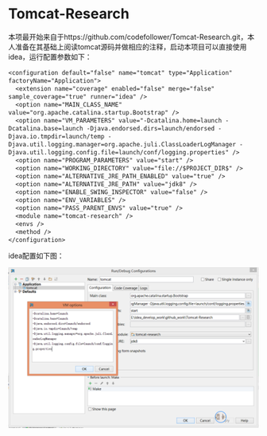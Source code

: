 Tomcat-Research
==================

本项最开始来自于https://github.com/codefollower/Tomcat-Research.git，本人准备在其基础上阅读tomcat源码并做相应的注释，启动本项目可以直接使用idea，运行配置参数如下：

```
<configuration default="false" name="tomcat" type="Application" factoryName="Application">
  <extension name="coverage" enabled="false" merge="false" sample_coverage="true" runner="idea" />
  <option name="MAIN_CLASS_NAME" value="org.apache.catalina.startup.Bootstrap" />
  <option name="VM_PARAMETERS" value="-Dcatalina.home=launch -Dcatalina.base=launch -Djava.endorsed.dirs=launch/endorsed -Djava.io.tmpdir=launch/temp -Djava.util.logging.manager=org.apache.juli.ClassLoaderLogManager -Djava.util.logging.config.file=launch/conf/logging.properties" />
  <option name="PROGRAM_PARAMETERS" value="start" />
  <option name="WORKING_DIRECTORY" value="file://$PROJECT_DIR$" />
  <option name="ALTERNATIVE_JRE_PATH_ENABLED" value="true" />
  <option name="ALTERNATIVE_JRE_PATH" value="jdk8" />
  <option name="ENABLE_SWING_INSPECTOR" value="false" />
  <option name="ENV_VARIABLES" />
  <option name="PASS_PARENT_ENVS" value="true" />
  <module name="tomcat-research" />
  <envs />
  <method />
</configuration>
```
idea配置如下图：

![](./imgs/0001_环境配置.png)
